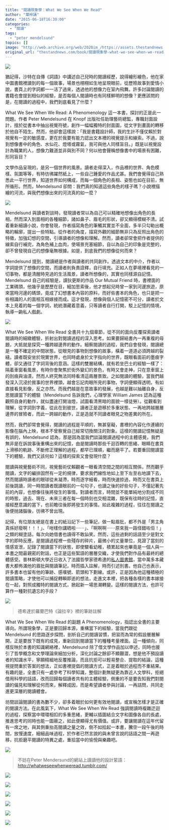 ```yaml
---
title: "閱讀現象學：What We See When We Read"
author: "葉梓誦"
date: "2015-06-18T16:30:00"
categories:
  - "閱讀"
tags:
  - "peter mendelsund"
topics: []
image: "http://web.archive.org/web/2020im_/https://assets.thestandnews.com/media/photos/wwswwr20cover_X2loq.jpg"
original_url: "thestandnews.com/book/閱讀現象學-what-we-see-when-we-read"
---
```

![](http://web.archive.org/web/2020im_/https://assets.thestandnews.com/media/photos/wwswwr20cover_X2loq.jpg)

猶記得，沙特在自傳《詞語》中講述自己兒時的閱讀經歷，說得繪形繪色，他在家中圖書館裡讀到的每一個故事，場景也栩栩如生地呈現眼前，從歷險故事到愛情小說，書頁上的字詞都一一活了過來，透過他的想像力在室內飛舞。許多討論閱讀的書籍也會提到相似的經驗，是否每個人閱讀時也有同樣鮮明的想像？更應該問的是，在閱讀的過程中，我們到底看見了什麼？

What We See When We Read: A Phenomenology 這一本書，探討的正是此一問題。作者 Peter Mendelsund 在 Knopf 出版社任助理藝術總監，專職封面設計，擅於從書本中抽出視覺符號，創作一幅幅獨特的封面圖，從文字到畫面的轉移於他自不陌生。然而，他卻會這樣說：「我是書籍設計師，我的生計不僅仗賴於對視覺有一定的敏感度，更在於我要有能力認出文本裡的視覺提示和線索。不過，說到想像書中的角色、水仙花、燈塔或霧氣，我可與他人同樣盲目。」既是以視覺設計為職業的人，想像力難道並非與別不同？何以他會聲稱想像書中的場景有困難，形同盲目？

文學作品呈現的，是另一個世界的風景。讀者走得深入，作品裡的世界、角色模樣、氛圍等等，有時彷彿躍然紙上，一些自己鍾愛的作品尤甚。我們會覺得自己熟悉此一平行世界，知道世界如何構成，而每一個角色的長相、姿態也如在目前，無所循形。然而，Mendelsund 卻問：我們真的知道這些角色的樣子嗎？小說裡描繪的河流，與我們想像出來的河流真的如一麼？

![](http://web.archive.org/web/2020im_/https://assets.thestandnews.com/media/photos/Mendelsund1_dTa1s.jpg)

Mendelsund 與讀者對談時，發現讀者常以為自己可以精確地想像出角色的長相，然而深入到面相的各種細節，諸如鼻子、眉毛的形狀，卻又顯得模糊不清。試着重新細讀小說，你會發現，作者描寫角色的筆觸其實並不全面，多半只勾勒出概略的輪廓，提出一些特點。從作者的角度，描寫外觀的細節無非只為反照出角色的特徵，加強幻想的空間，引導讀者的想像和理解。然而，讀者卻常會把作者提供的線索自行補完，為角色補上血肉，使場景充塞細節，自以為自己的印象是完整的，卻不曾發現自己的想像毫無根據。如是，到底我們的想像從何而來？

Mendelsund 提到，閱讀總是作者與讀者的共同創作。透過文本的中介，作者以字詞提供了想像的空間，而讀者則負責詮釋，自行填充。正如人在夢境裡看見的一切事物，都是清醒時見過的生活風景，讀者所想像的，其實也同樣源自記憶。Mendelsund 自己的經驗是，讀狄更斯的作品 Our Mutual Friend 時，書裡面的工業碼頭，他幾乎是歷歷在目，細加思索後，他才想起兒時曾一家到河邊旅遊，原來當時河邊的碼頭，竟成了幻想書本內容的原料，而好些書本的角色，也只是把一些相識的人的面相互相嫁接而成。這才發現，想像與個人記憶密不可分，讀者於文本上見着的每一個字詞，統統潛藏着意義，只等讀者自行打開，駁上記憶的情境，執導一齣私人戲劇。

![](http://web.archive.org/web/2020im_/https://assets.thestandnews.com/media/photos/Mendelsund2_470Dx.jpg)

What We See When We Read 全書共十九個章節，從不同的面向反覆探索讀者閱讀時的細緻體驗，折射出對閱讀過程的深入思考。如果要歸結書內一再重複的母題，大抵就是探究一種跨越邊界的動作。細察閱讀的過程，我們自會發現，閱讀總是一種不確定的中間狀態，從眼見的事物到想像的故事，橫着一道道必須跨越的裂縫。讀者既安坐於現實世界，也同時處身於文字指向的世界，既眼看面前的墨痕字體，卻又通往了字詞背後的意涵。這樣的雙層結構，就有若坐巴士的經驗一樣了：隔着車窗看風景，有時你會聚焦於街外變幻的景色，有時又會走神，只在意車窗上的刮痕與油漬，然而人終究無法同時看清這兩層景致。之如閱讀的體驗，當我們越發深入沉浸於敘事的世界裡頭，越會忘記肉眼所見的事物，字詞便顯得透明，有如直接看見影像，反之亦然。而我們越是在意故事的發展，也越是難以抽離自身，反思閱讀當下的體驗（Mendelsund 告訴我們，心理學家 William James 認為這種觀照自身的動作，就似盡速打開油燈，試圖看清黑暗的面貌一樣徒勞）。從觀看到理解，從字詞到字義，從此在到彼世，讀者正是遊移於多重狀態、一再地跨越層層邊界的冒險者，而此一跨越的動作，正是造就不同讀者眼見之物差異的所在。

然而，我們卻常會覺得，閱讀的過程是平順的，無甚窒礙，書裡的內容化作連續的影像在腦內上映，根本不曾察覺自己經常切換關注的對象。這樣的閱讀記憶無疑是有誤的，Mendelsund 認為，那是因為當我們談論閱讀過程中的主體感覺，我們無非是在訴說事後重構出來的記憶，由是閱讀時那些千迴百轉的思緒、眼睛在書頁上滑移的軌跡、不斷修正理解的過程，都早已理順，繼而磨平了。若要重回閱讀當下的體驗，我們又該何如？這樣的探索又會發現什麼？

閱讀與視覺藝術不同，視覺藝術仗賴觀者一眼看清空間之間的相互關係，然而觀乎閱讀，文字的編排固然有一定的規律，要求我們線性地如上至下左至右地讀下去，然而閱讀時讀者的眼球從未凝滯，時而逐字細看，時而快速掠過，時而又在書頁上前後跳讀，同一時間讀者既讀眼前的一句句子，也讀之後的好些句子，不僅記著先前的內容，也想像往後將發生的事情。對讀者而言，時間並不能單純地分割成不同的時態，過去、現在、未來三者在每一個時刻也交相混雜，既保有往時的記憶，直接經歷意識的當下，也前瞻往後即將發生的事情。如此複雜的過程，往往在閱讀之後便抛諸腦後，彷彿不曾出現。

記得，有位朋友總是在書上的紙沿記下一些筆記，做一點眉批，都不外是「男主角真係好廢啊！！！」、「咁樣你講晒啦⋯⋯」、「啊啊啊⋯⋯原來我一路怪錯咗佢！」之類的糊塗話，每次向她借書也讀得不敢訕笑。然而，這些過剩的話語至少是對文字的即時反應，是閱讀過程裡一些殘存的碎片，最微小的丈量單位，見證了當刻的情感宣泄，記錄了閱讀當下的狀態，即使驟看幼稚，積累起來也畢竟是一個人與一本書之間最親密的對話，也正是這些絮語的層層交織，才使我們對作品有最終的總體感受。普林斯頓大學近日收入了法國哲學家德希達的[私人圖書館](http://web.archive.org/web/20210710165747/http://library.princeton.edu/news/2015-03-31/princeton-university-library-acquires-jacques-derridas-personal-library)，當中萬多本藏書大都佈滿他的眉批與閱讀筆記，時而插入註解，時而引述別書。他自己也表示，許多書本也留有他的筆跡、感嘆號、箭頭和下劃線。或許，正是因為他這種積極的閱讀策略，才使他可以捕捉轉瞬即逝的想法，走進文本裡，把各種各樣的書本嫁接在一起，對照成獨特的閱讀方式，掀起新一場思潮轉變。這樣的閱讀方法，也許可算作一種對抗遺忘的手段？

![](http://web.archive.org/web/2020im_/https://assets.thestandnews.com/media/photos/Sur-Racine-annotated-greyscale_NF9VW.jpg)
> 德希達於羅蘭巴特《論拉辛》裡的筆跡註解

What We See When We Read 的副題 A Phenomenology，指認出全書的主要導向。所謂現象學，正是要回歸本源，重構當下的經驗，當我們跟從 Mendelsund 的思路逐步探問，剖析自己的閱讀習慣，把習而為常的假設層層解開，正是要放下既有的成見，重新回到閱讀當下的種種考量裡面。這一種傾向，同樣反映於本書的知識網絡裡，Mendelsund 除了借文學作品加以申述，同時也援引了哲學概念和文學理論來細加分析，深化討論之餘卻不顯艱澀，想是他不預設讀者的知識水平，寧願精細地反覆推論，而且抗拒可以輕易整合、提取的結論，這種視提問重於答案的想法，正如書裡提倡的閱讀方式，正是着眼於過程而不重結果。有趣的是，全書只有一處參考了科學知識，整個計劃無疑更為靠近人文學科，拒絕借用科學的話語，改而回歸每個讀者共有的主體經驗，側重的不是要告知我們對閱讀的偏見和理解從何而來，解釋成因，而是希望讀者參與討論，一再詰問，共同走進更深層的閱讀體會。

坊間談論閱讀的書為數不少，卻多着眼於如何更有效地閱讀，或宣稱怎樣才是正確的閱讀方法。在此風氣下，What We See When We Read 強調閱讀時複雜迂迴的過程，探察當中環環相扣的多重思緒，更輔以插圖結合文字和圖像各自的長處，推進思考的同時也能一圖蔽之，如此便顯得尤有價值。或許，要讓閱讀在這年代留有一席之地，與其側重抬高閱讀之量之效，倒不如拾起一本書，騰空一段午後的時間，放慢速度，細細品味過程，於作者已然言說的與未曾言說的話語之間一再遊移，抗拒磨平閱讀的特異之處，重拾當中的愉悅與樂趣吧。

![](http://web.archive.org/web/2020im_/https://assets.thestandnews.com/media/photos/Peter_Mendelsund-043-large-1200x630-1407270298_1ESAK.jpg)
> 不妨在Peter Mendersund的網站上讀讀他的設計䋈語：http://whatweseewhenweread.tumblr.com/

![](http://web.archive.org/web/2020im_/https://assets.thestandnews.com/media/photos/Plato-Republic_Y2iYM.jpg)

![](http://web.archive.org/web/2020im_/https://assets.thestandnews.com/media/photos/Ulysses_D76jd.jpg)

![](http://web.archive.org/web/2020im_/https://assets.thestandnews.com/media/photos/Ulysses_D76jd.jpg)

![](http://web.archive.org/web/2020im_/https://assets.thestandnews.com/media/photos/Ulysses_D76jd.jpg)

![](http://web.archive.org/web/2020im_/https://assets.thestandnews.com/media/photos/Gleick_8FTnG.jpg)

![](http://web.archive.org/web/2020im_/https://assets.thestandnews.com/media/photos/1_PSL5E.gif)